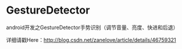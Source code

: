 # GestureDetector

android开发之GestureDetector手势识别（调节音量、亮度、快进和后退）

详细请戳Here：http://blog.csdn.net/zanelove/article/details/46759321
